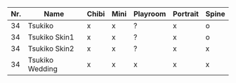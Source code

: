 | Nr. | Name            | Chibi | Mini | Playroom | Portrait | Spine |
| --- | --------------- | ----- | ---- | -------- | -------- | ----- |
| 34  | Tsukiko         | x     | x    | ?        | x        | o     |
| 34  | Tsukiko Skin1   | x     | x    | ?        | x        | o     |
| 34  | Tsukiko Skin2   | x     | x    | ?        | x        | x     |
| 34  | Tsukiko Wedding | x     | x    | x        | x        | x     |
